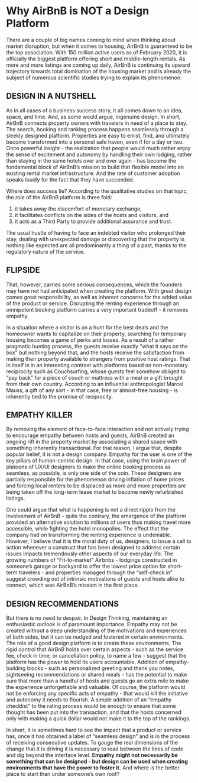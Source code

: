 # Why AirBnB is NOT a Design Platform

There are a couple of big names coming to mind when thinking about market disruption, but when it comes to housing, AirBnB is guaranteed to be the top association. With 150 million active users as of February 2020, it is officially the biggest platform offering short and middle-length rentals. As more and more listings are coming up daily, AirBnB is continuing its upward trajectory towards total domination of the housing market and is already the subject of numerous scientific studies trying to explain its phenomenon. 

## DESIGN IN A NUTSHELL

As in all cases of a business success story, it all comes down to an idea, space, and time. And, as some would argue, ingenuine design. In short, AirBnB connects property owners with travelers in need of a place to stay. The search, booking and ranking process happens seamlessly through a sleekly designed platform. Properties are easy to enlist, find, and ultimately become transformed into a personal safe haven, even if for a day or two. Once powerful insight - the realization that people would much rather enjoy the sense of excitement and autonomy by handling their own lodging, rather than staying in the same hotels over and over again - has become the fundamental block of AirBnB’s mission to build that flexible model into an existing rental market infrastructure. And the rate of customer adoption speaks loudly for the fact that they have succeeded. 

Where does success lie? According to the qualitative studies on that topic, the role of the AirBnB platform is three fold:

1. it takes away the discomfort of monetary exchange, 
2. it facilitates conflicts on the sides of the hosts and visitors, and 
3. it acts as a Third Party to provide additional assurance and trust.

The usual hustle of having to face an indebted visitor who prolonged their stay, dealing with unexpected damage or discovering that the property is nothing like expected are all predominantly a thing of a past, thanks to the regulatory nature of the service.

## FLIPSIDE

That, however, carries some serious consequences, which the founders may have not had anticipated when creating the platform. With great design comes great responsibility, as well as inherent concerns for the added value of the product or service. Disrupting the renting experience through an omnipotent booking platform carries a very important tradeoff - it removes empathy. 

In a situation where a visitor is on a hunt for the best deals and the homeowner wants to capitalize on their property, searching for temporary housing becomes a game of perks and losses. As a result of a rather pragmatic hunting process, the guests receive exactly “what it says on the box” but nothing beyond that, and the hosts receive the satisfaction from making their property available to strangers from positive host ratings. That in itself is in an interesting contrast with platforms based on non-monetary reciprocity such as Couchsurfing, whose guests feel somehow obliged to “pay back” for a piece of couch or mattress with a meal or a gift brought from their own country. According to an influential anthropologist Marcel Mauss, a gift of any sort - in that case, free or almost-free housing - is inherently tied to the promise of reciprocity.

## EMPATHY KILLER

By removing the element of face-to-face interaction and not actively trying to encourage empathy between hosts and guests, AirBnB created an ongoing rift in the property market by associating a shared space with something inherently transactional. For that reason, I argue that, despite popular belief, it is not a design company. Empathy for the user is one of the key pillars of human-centric design. In that case, using the brain power of platoons of UX/UI designers to make the online booking process as seamless, as possible, is only one side of the coin. These designers are partially responsible for the phenomenon driving inflation of home prices and forcing local renters to be displaced as more and more properties are being taken off the long-term lease market to become newly refurbished listings. 

One could argue that what is happening is not a direct ripple from the involvement of AirBnB - quite the contrary, the emergence of the platform provided an alternative solution to millions of users thus making travel more accessible, while fighting the hotel monopolies. The effect that the company had on transforming the renting experience is undeniable. However, I believe that it is the moral duty of us, designers, to issue a call to action whenever a construct that has been designed to address certain issues impacts tremendously other aspects of our everyday life. The growing numbers of “Fit-to-market” Airbnbs - lodgings constructed in someone’s garage or backyard to offer the lowest price option for short-term travelers - and properties managed through the “self-check in” suggest crowding out of intrinsic motivations of guests and hosts alike to connect, which was AirBnB’s mission in the first place. 

## DESIGN RECOMMENDATIONS

But there is no need to despair. In Design Thinking, maintaining an enthusiastic outlook is of paramount importance. Empathy may not be created without a deep understanding of the motivations and experiences of both sides, but it can be nudged and fostered in certain environments. The role of a good design platform is to create these environments. The rigid control that AirBnB holds over certain aspects - such as the service fee, check in time, or cancellation policy, to name a few - suggest that the platform has the power to hold its users accountable. Addition of empathy-building blocks - such as personalized greeting and thank you notes, sightseeing recommendations or shared meals - has the potential to make sure that more than a handful of hosts and guests go an extra mile to make the experience unforgettable and valuable. Of course, the platform would not be enforcing any specific acts of empathy - that would kill the initiative and autonomy it needs to flourish. A simple addition of an “empathy checklist” to the rating process would be enough to ensure that some thought has been put into the transaction, and that the hosts concerned only with making a quick dollar would not make it to the top of the rankings. 

In short, it is sometimes hard to see the impact that a product or service has, once it has obtained a label of “seamless design” and is in the process of receiving consecutive updates. To gauge the real dimensions of the change that it is driving it is necessary to read between the lines of code and dig beyond the interface level. **Empathy might not necessarily be something that can be designed - but design can be used when creating environments that have the power to foster it.** And where is the better place to start than under someone’s own roof? 

